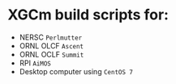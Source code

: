 # XGCm build scripts for:
- NERSC `Perlmutter`
- ORNL OLCF `Ascent`
- ORNL OCLF `Summit`
- RPI `AiMOS`
- Desktop computer using `CentOS 7`
